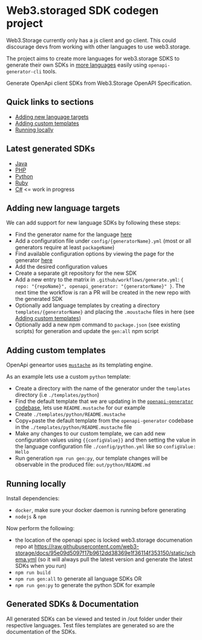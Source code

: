 
# Web3.storaged SDK codegen project

Web3.Storage currently only has a js client and go client. This could discourage devs from working with other languages to use web3.storage.

The project aims to create more languages for web3.storage SDKS to generate their own SDKs in [more languages](https://openapi-generator.tech/docs/generators) easily using `openapi-generator-cli` tools.

Generate OpenApi client SDKs from Web3.Storage OpenAPI Specification.

## Quick links to sections

- [Adding new language targets](#adding-new-language-targets)
- [Adding custom templates](#adding-custom-templates)
- [Running locally](#running-locally)

## Latest generated SDKs

- [Java]()
- [PHP]()
- [Python]()
- [Ruby]()
- [C#]() <= work in progress

## Adding new language targets

We can add support for new language SDKs by following these steps:

- Find the generator name for the language [here](https://openapi-generator.tech/docs/generators)
- Add a configuration file under `config/{generatorName}.yml` (most or all generators require at least `packageName`)
- Find available configuration options by viewing the page for the generator [here](https://openapi-generator.tech/docs/generators)
- Add the desired configuration values
- Create a separate git repository for the new SDK
- Add a new entry to the matrix in `.github/workflows/generate.yml`: `{ repo: "{repoName}", openapi_generator: "{generatorName}" }`. The next time the workflow is ran a PR will be created in the new repo with the generated SDK
- Optionally add language templates by creating a directory `templates/{generatorName}` and placing the `.moustache` files in here (see [Adding custom templates](#adding-custom-templates))
- Optionally add a new npm command to `package.json` (see existing scripts) for generation and update the `gen:all` npm script

## Adding custom templates

OpenApi geneartor uses [`mustache`](https://mustache.github.io/) as its templating engine.

As an example lets use a custom `python` template:

- Create a directory with the name of the generator under the `templates` directory (i.e `./templates/python`)
- Find the default template that we are updating in the [`openapi-generator` codebase](https://github.com/OpenAPITools/openapi-generator/tree/master/modules/openapi-generator/src/main/resources/python), lets use `README.mustache` for our example
- Create `./templates/python/README.mustache`
- Copy+paste the default template from the `openapi-generator` codebase in the `./templates/python/README.mustache` file
- Make any changes to our custom template, we can add new configuration values using `{{configValue}}` and then setting the value in the language configuration file `./config/python.yml` like so `configValue: Hello`
- Run generation `npm run gen:py`, our template changes will be observable in the produced file: `out/python/README.md`

## Running locally

Install dependencies:
- `docker`, make sure your docker daemon is running before generating
- `nodejs` & `npm`

Now perform the following:
- the location of the openapi spec is locked web3.storage documenation repo at https://raw.githubusercontent.com/web3-storage/docs/95e09d5097f17b9612dd38369e1f36114f353150/static/schema.yml (so it will always pull the latest version and generate the latest SDKs when you run)
- `npm run build`
- `npm run gen:all` to generate all language SDKs OR
- `npm run gen:py` to generate the python SDK for example

## Generated SDKs & Documentation
All generated SDKs can be viewed and tested in /out folder under their respective languages. Test files templates are generated so are the documentation of the SDKs. 